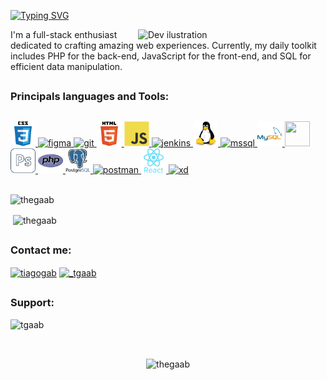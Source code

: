 [![Typing SVG](https://readme-typing-svg.herokuapp.com/?color=6272a4&size=35&center=true&vCenter=true&width=1000&lines=HELLO,+My+name+is+Tiago+Gabriel;I'm+23+years+old;I'm+from+Brazil;I'm+Full+stack+Developer;Be+Welcome!+:%29)](https://git.io/typing-svg)

<img width="300px" min-width="300px" max-width="300px" align="right" src="https://cdn3d.iconscout.com/3d/premium/thumb/web-developer-4506461-3738664.png" alt="Dev ilustration">

<p>
I'm a full-stack enthusiast dedicated to crafting amazing web experiences. Currently, my daily toolkit includes PHP for the back-end, JavaScript for the front-end, and SQL for efficient data manipulation.
</p>

##


<h3 align="left">Principals languages and Tools:</h3>

##

<p align="left"> <a href="https://www.w3schools.com/css/" target="_blank" rel="noreferrer"> <img src="https://raw.githubusercontent.com/devicons/devicon/master/icons/css3/css3-original-wordmark.svg" alt="css3" width="40" height="40"/> </a> <a href="https://www.figma.com/" target="_blank" rel="noreferrer"> <img src="https://www.vectorlogo.zone/logos/figma/figma-icon.svg" alt="figma" width="40" height="40"/> </a> <a href="https://git-scm.com/" target="_blank" rel="noreferrer"> <img src="https://www.vectorlogo.zone/logos/git-scm/git-scm-icon.svg" alt="git" width="40" height="40"/> </a> <a href="https://www.w3.org/html/" target="_blank" rel="noreferrer"> <img src="https://raw.githubusercontent.com/devicons/devicon/master/icons/html5/html5-original-wordmark.svg" alt="html5" width="40" height="40"/> </a> <a href="https://developer.mozilla.org/en-US/docs/Web/JavaScript" target="_blank" rel="noreferrer"> <img src="https://raw.githubusercontent.com/devicons/devicon/master/icons/javascript/javascript-original.svg" alt="javascript" width="40" height="40"/> </a> <a href="https://www.jenkins.io" target="_blank" rel="noreferrer"> <img src="https://www.vectorlogo.zone/logos/jenkins/jenkins-icon.svg" alt="jenkins" width="40" height="40"/> </a> <a href="https://www.linux.org/" target="_blank" rel="noreferrer"> <img src="https://raw.githubusercontent.com/devicons/devicon/master/icons/linux/linux-original.svg" alt="linux" width="40" height="40"/> </a> <a href="https://www.microsoft.com/en-us/sql-server" target="_blank" rel="noreferrer"> <img src="https://www.svgrepo.com/show/303229/microsoft-sql-server-logo.svg" alt="mssql" width="40" height="40"/> </a> <a href="https://www.mysql.com/" target="_blank" rel="noreferrer"> <img src="https://raw.githubusercontent.com/devicons/devicon/master/icons/mysql/mysql-original-wordmark.svg" alt="mysql" width="40" height="40"/> </a> <a href="https://nodejs.org" target="_blank" rel="noreferrer"> <img src="https://camo.githubusercontent.com/1c364704e455428d02c5faa826e1c61da82cc1d245950af491e57137c195a5b7/68747470733a2f2f756765656b2e6769746875622e696f2f626c6f672f696d616765732d626c6f672f6e6f64652e706e67" width="40" height="40"/> </a> <a href="https://www.photoshop.com/en" target="_blank" rel="noreferrer"> <img src="https://raw.githubusercontent.com/devicons/devicon/master/icons/photoshop/photoshop-line.svg" alt="photoshop" width="40" height="40"/> </a> <a href="https://www.php.net" target="_blank" rel="noreferrer"> <img src="https://raw.githubusercontent.com/devicons/devicon/master/icons/php/php-original.svg" alt="php" width="40" height="40"/> </a> <a href="https://www.postgresql.org" target="_blank" rel="noreferrer"> <img src="https://raw.githubusercontent.com/devicons/devicon/master/icons/postgresql/postgresql-original-wordmark.svg" alt="postgresql" width="40" height="40"/> </a> <a href="https://postman.com" target="_blank" rel="noreferrer"> <img src="https://www.vectorlogo.zone/logos/getpostman/getpostman-icon.svg" alt="postman" width="40" height="40"/> </a> <a href="https://reactjs.org/" target="_blank" rel="noreferrer"> <img src="https://raw.githubusercontent.com/devicons/devicon/master/icons/react/react-original-wordmark.svg" alt="react" width="40" height="40"/> </a> <a href="https://www.adobe.com/products/xd.html" target="_blank" rel="noreferrer"> <img src="https://cdn.worldvectorlogo.com/logos/adobe-xd.svg" alt="xd" width="40" height="40"/> </a> </p>

##

<p><img align="center" src="https://github-readme-stats.vercel.app/api/top-langs?username=thegaab&show_icons=true&locale=en&layout=compact&theme=prussian" alt="thegaab" /></p>

<p>&nbsp;<img align="center" src="https://github-readme-stats.vercel.app/api?username=thegaab&show_icons=true&locale=en&theme=prussian&layout=compact" alt="thegaab" /></p>

##

<h3 align="left">Contact me:</h3>

<p align="left">
<a href="https://linkedin.com/in/tiagogab" target="blank"><img align="center" src="https://cdn.discordapp.com/attachments/955884943383343215/1129535578157875311/1485482199-linkedin_78667.png" alt="tiagogab" height="30" width="30" /></a>
<a href="https://instagram.com/_tgaab" target="blank"><img align="center" src="https://cdn.discordapp.com/attachments/955884943383343215/1129536353076514816/1491580658-yumminkysocialmedia06_83104.png" alt="_tgaab" height="30" width="30" /></a>
</p>

##

<h3 align="left">Support:</h3>

<p><a href="https://www.buymeacoffee.com/tgaab"> <img align="left" src="https://cdn.buymeacoffee.com/buttons/v2/default-yellow.png" height="50" width="210" alt="tgaab" /></a></p><br><br>

##

<p align="center"> <img src="https://komarev.com/ghpvc/?username=thegaab&label=Profile%20views&color=0e75b6&style=flat" alt="thegaab" /> </p>
